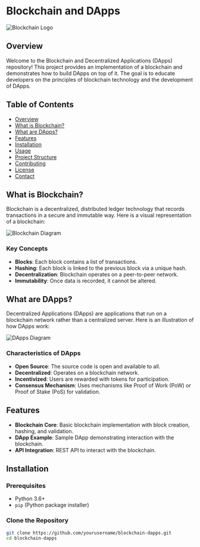 # Blockchain and DApps

![Blockchain Logo](https://img.freepik.com/free-psd/3d-nft-icon-chain_629802-28.jpg?w=740&t=st=1716552942~exp=1716553542~hmac=9ee947da3b32d802a8c259b0b8219e760ec63496954553f57df200d05f2ab071)

## Overview

Welcome to the Blockchain and Decentralized Applications (DApps) repository! This project provides an implementation of a blockchain and demonstrates how to build DApps on top of it. The goal is to educate developers on the principles of blockchain technology and the development of DApps.

## Table of Contents

- [Overview](#overview)
- [What is Blockchain?](#what-is-blockchain)
- [What are DApps?](#what-are-dapps)
- [Features](#features)
- [Installation](#installation)
- [Usage](#usage)
- [Project Structure](#project-structure)
- [Contributing](#contributing)
- [License](#license)
- [Contact](#contact)

## What is Blockchain?

Blockchain is a decentralized, distributed ledger technology that records transactions in a secure and immutable way. Here is a visual representation of a blockchain:

![Blockchain Diagram](https://img.freepik.com/free-vector/blockchain-infographics_23-2147853723.jpg?t=st=1716553061~exp=1716556661~hmac=9a3ade1ad8e3083b45a17e5d62e2b1373e803d4221026cec296050ebd9e53f94&w=740)

### Key Concepts

- **Blocks**: Each block contains a list of transactions.
- **Hashing**: Each block is linked to the previous block via a unique hash.
- **Decentralization**: Blockchain operates on a peer-to-peer network.
- **Immutability**: Once data is recorded, it cannot be altered.

## What are DApps?

Decentralized Applications (DApps) are applications that run on a blockchain network rather than a centralized server. Here is an illustration of how DApps work:

![DApps Diagram](https://img.freepik.com/free-vector/holographic-display-isometric-neon-digital-futuristic-technology-user-interface-development-design_39422-977.jpg?t=st=1716553169~exp=1716556769~hmac=4a7073c038768562da64f9a8299a21db672e1e04579ce2dbcd47b3881c8be298&w=900)

### Characteristics of DApps

- **Open Source**: The source code is open and available to all.
- **Decentralized**: Operates on a blockchain network.
- **Incentivized**: Users are rewarded with tokens for participation.
- **Consensus Mechanism**: Uses mechanisms like Proof of Work (PoW) or Proof of Stake (PoS) for validation.

## Features

- **Blockchain Core**: Basic blockchain implementation with block creation, hashing, and validation.
- **DApp Example**: Sample DApp demonstrating interaction with the blockchain.
- **API Integration**: REST API to interact with the blockchain.

## Installation

### Prerequisites

- Python 3.6+
- `pip` (Python package installer)

### Clone the Repository

```bash
git clone https://github.com/yourusername/blockchain-dapps.git
cd blockchain-dapps
